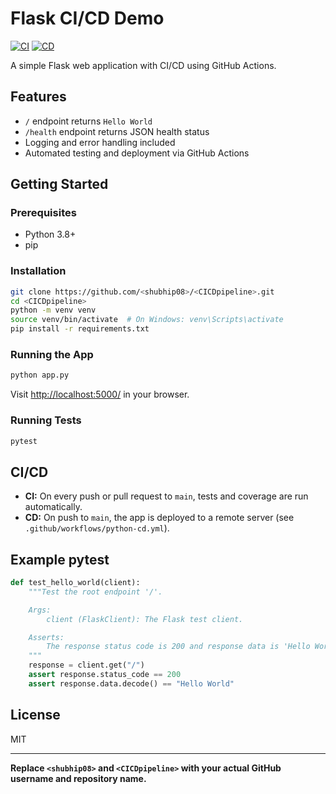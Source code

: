 # Flask CI/CD Demo

[![CI](https://github.com/<shubhip08>/<CICDpipeline>/actions/workflows/python-ci.yml/badge.svg)](https://github.com/<shubhip08>/<CICDpipeline>/actions/workflows/python-ci.yml)
[![CD](https://github.com/<shubhip08>/<CICDpipeline>/actions/workflows/python-cd.yml/badge.svg)](https://github.com/<shubhip08>/<CICDpipeline>/actions/workflows/python-cd.yml)

A simple Flask web application with CI/CD using GitHub Actions.

## Features

- `/` endpoint returns `Hello World`
- `/health` endpoint returns JSON health status
- Logging and error handling included
- Automated testing and deployment via GitHub Actions

## Getting Started

### Prerequisites

- Python 3.8+
- pip

### Installation

```bash
git clone https://github.com/<shubhip08>/<CICDpipeline>.git
cd <CICDpipeline>
python -m venv venv
source venv/bin/activate  # On Windows: venv\Scripts\activate
pip install -r requirements.txt
```

### Running the App

```bash
python app.py
```

Visit [http://localhost:5000/](http://localhost:5000/) in your browser.

### Running Tests

```bash
pytest
```

## CI/CD

- **CI:** On every push or pull request to `main`, tests and coverage are run automatically.
- **CD:** On push to `main`, the app is deployed to a remote server (see `.github/workflows/python-cd.yml`).

## Example pytest

```python
def test_hello_world(client):
    """Test the root endpoint '/'.

    Args:
        client (FlaskClient): The Flask test client.

    Asserts:
        The response status code is 200 and response data is 'Hello World'.
    """
    response = client.get("/")
    assert response.status_code == 200
    assert response.data.decode() == "Hello World"
```

## License

MIT

---

**Replace `<shubhip08>` and `<CICDpipeline>` with your actual GitHub username and repository name.**
